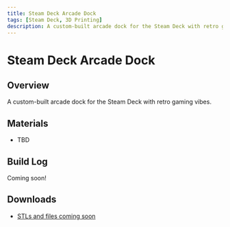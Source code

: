 ```yaml
---
title: Steam Deck Arcade Dock
tags: [Steam Deck, 3D Printing]
description: A custom-built arcade dock for the Steam Deck with retro gaming vibes.
---
```


# Steam Deck Arcade Dock

## Overview

A custom-built arcade dock for the Steam Deck with retro gaming vibes.

## Materials

- TBD

## Build Log

Coming soon!

## Downloads

- [STLs and files coming soon]()
